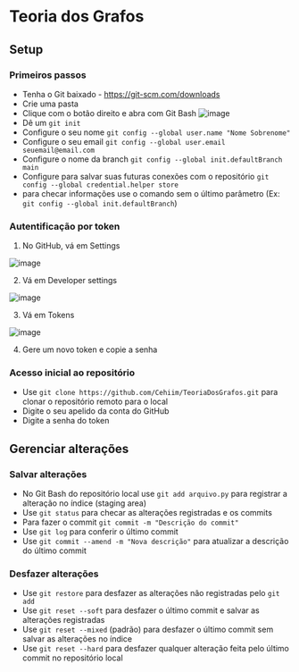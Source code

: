 # Teoria dos Grafos
## Setup
### Primeiros passos
* Tenha o Git baixado - https://git-scm.com/downloads
* Crie uma pasta
* Clique com o botão direito e abra com Git Bash
![image](https://github.com/user-attachments/assets/cfaed189-7fad-45fa-9dd4-5e03e05c1183)
* Dê um `git init`
* Configure o seu nome  `git config --global user.name "Nome Sobrenome"`
* Configure o seu email `git config --global user.email seuemail@email.com`
* Configure o nome da branch `git config --global init.defaultBranch main`
* Configure para salvar suas futuras conexões com o repositório `git config --global credential.helper store`
* para checar informações use o comando sem o último parâmetro (Ex: `git config --global init.defaultBranch`)

### Autentificação por token
1. No GitHub, vá em Settings

![image](https://github.com/user-attachments/assets/dc6b5767-e02c-4c7a-acfa-af42261ff8a3)

2. Vá em Developer settings

![image](https://github.com/user-attachments/assets/24e3106e-3eeb-4e78-a2be-1c2560c62be6)

3. Vá em Tokens

![image](https://github.com/user-attachments/assets/f1fc2862-1dcc-4622-b52a-51a29203bcca)

4. Gere um novo token e copie a senha

### Acesso inicial ao repositório
* Use `git clone https://github.com/Cehiim/TeoriaDosGrafos.git` para clonar o repositório remoto para o local
* Digite o seu apelido da conta do GitHub
* Digite a senha do token

## Gerenciar alterações
### Salvar alterações
* No Git Bash do repositório local use `git add arquivo.py` para registrar a alteração no índice (staging area)
* Use `git status` para checar as alterações registradas e os commits
* Para fazer o commit `git commit -m "Descrição do commit"`
* Use `git log` para conferir o último commit
* Use `git commit --amend -m "Nova descrição"` para atualizar a descrição do último commit

### Desfazer alterações
* Use `git restore` para desfazer as alterações não registradas pelo `git add`
* Use `git reset --soft` para desfazer o último commit e salvar as alterações registradas
* Use `git reset --mixed` (padrão) para desfazer o último commit sem salvar as alterações no índice
* Use `git reset --hard` para desfazer qualquer alteração feita pelo último commit no repositório local
